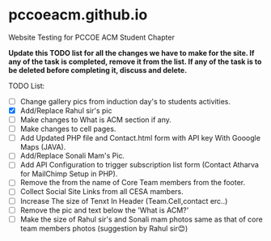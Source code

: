 # pccoeacm.github.io
Website Testing for PCCOE ACM Student Chapter

**Update this TODO list for all the changes we have to make for the site. If any of the task is completed, remove it from the list.
If any of the task is to be deleted before completing it, discuss and delete.**


TODO List:

- [ ] Change gallery pics from induction day's to students activities.
- [x] Add/Replace Rahul sir's pic
- [ ] Make changes to What is ACM section if any.
- [ ] Make changes to cell pages.
- [ ] Add Updated PHP file and Contact.html form with API key With Gooogle Maps (JAVA).
- [ ] Add/Replace Sonali Mam's Pic.
- [ ] Add API Configuration to trigger subscription list form (Contact Atharva for MailChimp Setup in PHP).
- [ ] Remove the <href> from the name of Core Team members from the footer.
- [ ] Collect Social Site Links from all CESA mambers.
- [ ] Increase The size of Tenxt In Header (Team.Cell,contact erc..)
- [ ] Remove the pic and text below the 'What is ACM?'
- [ ] Make the size of Rahul sir's and Sonali mam photos same as that of core team members photos (suggestion by Rahul sir😊)
